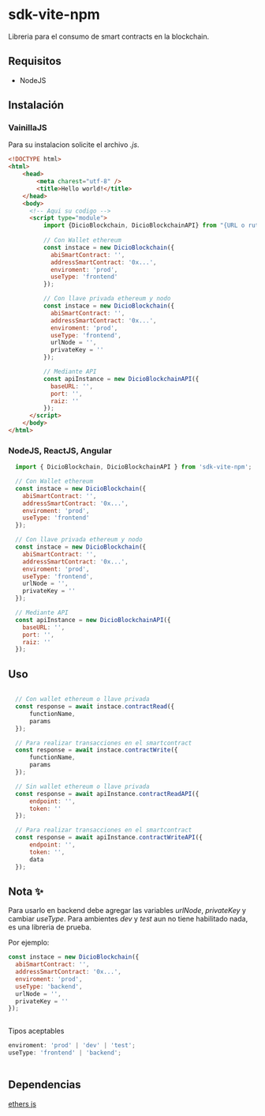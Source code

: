 
# sdk-vite-npm  
  Libreria para el consumo de smart contracts en la blockchain.  

  ## Requisitos  
  * NodeJS

  ## Instalación 
  ### VainillaJS 
  Para su instalacion solicite el archivo *.js*.
  ```html
  <!DOCTYPE html>
  <html>
      <head>
          <meta charest="utf-8" />
          <title>Hello world!</title>
      </head>
      <body>
        <!-- Aqui su codigo -->
        <script type="module">
            import {DicioBlockchain, DicioBlockchainAPI} from "{URL o ruta de archivo JS}";
            
            // Con Wallet ethereum
            const instace = new DicioBlockchain({
              abiSmartContract: '', 
              addressSmartContract: '0x...', 
              enviroment: 'prod',
              useType: 'frontend'
            });

            // Con llave privada ethereum y nodo
            const instace = new DicioBlockchain({
              abiSmartContract: '', 
              addressSmartContract: '0x...', 
              enviroment: 'prod',
              useType: 'frontend',
              urlNode = '', 
              privateKey = ''
            });

            // Mediante API
            const apiInstance = new DicioBlockchainAPI({
              baseURL: '', 
              port: '', 
              raiz: ''
            });
        </script>
      </body>
  </html>
  ```

  ### NodeJS, ReactJS, Angular
  ```javascript
    import { DicioBlockchain, DicioBlockchainAPI } from 'sdk-vite-npm';

    // Con Wallet ethereum
    const instace = new DicioBlockchain({
      abiSmartContract: '', 
      addressSmartContract: '0x...', 
      enviroment: 'prod',
      useType: 'frontend'
    });

    // Con llave privada ethereum y nodo
    const instace = new DicioBlockchain({
      abiSmartContract: '', 
      addressSmartContract: '0x...', 
      enviroment: 'prod',
      useType: 'frontend',
      urlNode = '', 
      privateKey = ''
    });

    // Mediante API
    const apiInstance = new DicioBlockchainAPI({
      baseURL: '', 
      port: '', 
      raiz: ''
    });
  ```
  ## Uso  

  ```javascript
 
    // Con wallet ethereum o llave privada
    const response = await instace.contractRead({
        functionName,
        params
    });

    // Para realizar transacciones en el smartcontract
    const response = await instace.contractWrite({
        functionName,
        params
    });

    // Sin wallet ethereum o llave privada
    const response = await apiInstance.contractReadAPI({
        endpoint: '',
        token: ''
    });

    // Para realizar transacciones en el smartcontract
    const response = await apiInstance.contractWriteAPI({
        endpoint: '',
        token: '',
        data
    });
```
## Nota ✨  
  Para usarlo en backend debe agregar las variables *urlNode*, *privateKey* y cambiar *useType*.
  Para ambientes *dev* y *test* aun no tiene habilitado nada, es una libreria de prueba.

  Por ejemplo: 
  
  ```javascript
const instace = new DicioBlockchain({
    abiSmartContract: '', 
    addressSmartContract: '0x...', 
    enviroment: 'prod',
    useType: 'backend',
    urlNode = '', 
    privateKey = ''
});
    
```
Tipos aceptables
  ```javascript
enviroment: 'prod' | 'dev' | 'test';
useType: 'frontend' | 'backend';
    
```



## Dependencias
  [ethers js](https://docs.ethers.org/v6/getting-started/)
  